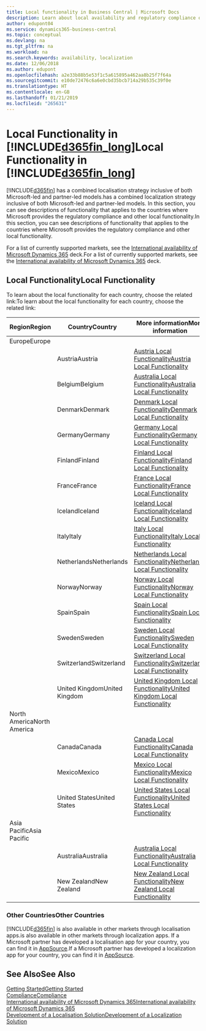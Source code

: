 ```yaml
---
title: Local functionality in Business Central | Microsoft Docs
description: Learn about local availability and regulatory compliance of Dynamics 365 Business Central.
author: edupont04
ms.service: dynamics365-business-central
ms.topic: conceptual
ms.devlang: na
ms.tgt_pltfrm: na
ms.workload: na
ms.search.keywords: availability, localization
ms.date: 12/06/2018
ms.author: edupont
ms.openlocfilehash: a2e33b88b5e53f1c5a615895a462aa8b25f7f64a
ms.sourcegitcommit: e10de72476c6a6e0cbd35bcb714a29b535c39f0e
ms.translationtype: HT
ms.contentlocale: en-GB
ms.lasthandoff: 01/21/2019
ms.locfileid: "265631"
---
```

# <a name="local-functionality-in-included365finlongincludesd365finlongmdmd"></a><span data-ttu-id="df015-103">Local Functionality in [!INCLUDE[d365fin_long](includes/d365fin_long_md.md)]</span><span class="sxs-lookup"><span data-stu-id="df015-103">Local Functionality in [!INCLUDE[d365fin_long](includes/d365fin_long_md.md)]</span></span>
[!INCLUDE[d365fin](includes/d365fin_md.md)] <span data-ttu-id="df015-104">has a combined localisation strategy inclusive of both Microsoft-led and partner-led models.</span><span class="sxs-lookup"><span data-stu-id="df015-104">has a combined localization strategy inclusive of both Microsoft-led and partner-led models.</span></span> <span data-ttu-id="df015-105">In this section, you can see descriptions of functionality that applies to the countries where Microsoft provides the regulatory compliance and other local functionality.</span><span class="sxs-lookup"><span data-stu-id="df015-105">In this section, you can see descriptions of functionality that applies to the countries where Microsoft provides the regulatory compliance and other local functionality.</span></span>  

<span data-ttu-id="df015-106">For a list of currently supported markets, see the [International availability of Microsoft Dynamics 365](https://docs.microsoft.com/en-us/dynamics365/get-started/availability) deck.</span><span class="sxs-lookup"><span data-stu-id="df015-106">For a list of currently supported markets, see the [International availability of Microsoft Dynamics 365](https://docs.microsoft.com/en-us/dynamics365/get-started/availability) deck.</span></span>  

## <a name="local-functionality"></a><span data-ttu-id="df015-107">Local Functionality</span><span class="sxs-lookup"><span data-stu-id="df015-107">Local Functionality</span></span>
<span data-ttu-id="df015-108">To learn about the local functionality for each country, choose the related link:</span><span class="sxs-lookup"><span data-stu-id="df015-108">To learn about the local functionality for each country, choose the related link:</span></span>

| <span data-ttu-id="df015-109">Region</span><span class="sxs-lookup"><span data-stu-id="df015-109">Region</span></span> | <span data-ttu-id="df015-110">Country</span><span class="sxs-lookup"><span data-stu-id="df015-110">Country</span></span> | <span data-ttu-id="df015-111">More information</span><span class="sxs-lookup"><span data-stu-id="df015-111">More information</span></span> |
| --- | --- |--- |
| <span data-ttu-id="df015-112">Europe</span><span class="sxs-lookup"><span data-stu-id="df015-112">Europe</span></span> |  | |
|        | <span data-ttu-id="df015-113">Austria</span><span class="sxs-lookup"><span data-stu-id="df015-113">Austria</span></span> | [<span data-ttu-id="df015-114">Austria Local Functionality</span><span class="sxs-lookup"><span data-stu-id="df015-114">Austria Local Functionality</span></span>](localfunctionality/austria/austria-local-functionality.md) |
|        | <span data-ttu-id="df015-115">Belgium</span><span class="sxs-lookup"><span data-stu-id="df015-115">Belgium</span></span> |  [<span data-ttu-id="df015-116">Australia Local Functionality</span><span class="sxs-lookup"><span data-stu-id="df015-116">Australia Local Functionality</span></span>](localfunctionality/belgium/belgium-local-functionality.md) |
|        | <span data-ttu-id="df015-117">Denmark</span><span class="sxs-lookup"><span data-stu-id="df015-117">Denmark</span></span> | [<span data-ttu-id="df015-118">Denmark Local Functionality</span><span class="sxs-lookup"><span data-stu-id="df015-118">Denmark Local Functionality</span></span>](localfunctionality/denmark/denmark-local-functionality.md) |
|        | <span data-ttu-id="df015-119">Germany</span><span class="sxs-lookup"><span data-stu-id="df015-119">Germany</span></span> | [<span data-ttu-id="df015-120">Germany Local Functionality</span><span class="sxs-lookup"><span data-stu-id="df015-120">Germany Local Functionality</span></span>](localfunctionality/germany/germany-local-functionality.md) |
|        | <span data-ttu-id="df015-121">Finland</span><span class="sxs-lookup"><span data-stu-id="df015-121">Finland</span></span> | [<span data-ttu-id="df015-122">Finland Local Functionality</span><span class="sxs-lookup"><span data-stu-id="df015-122">Finland Local Functionality</span></span>](localfunctionality/finland/finland-local-functionality.md) |
|        | <span data-ttu-id="df015-123">France</span><span class="sxs-lookup"><span data-stu-id="df015-123">France</span></span> | [<span data-ttu-id="df015-124">France Local Functionality</span><span class="sxs-lookup"><span data-stu-id="df015-124">France Local Functionality</span></span>](localfunctionality/france/france-local-functionality.md) |
|        | <span data-ttu-id="df015-125">Iceland</span><span class="sxs-lookup"><span data-stu-id="df015-125">Iceland</span></span> | [<span data-ttu-id="df015-126">Iceland Local Functionality</span><span class="sxs-lookup"><span data-stu-id="df015-126">Iceland Local Functionality</span></span>](localfunctionality/iceland/iceland-local-functionality.md) |
|        | <span data-ttu-id="df015-127">Italy</span><span class="sxs-lookup"><span data-stu-id="df015-127">Italy</span></span> | [<span data-ttu-id="df015-128">Italy Local Functionality</span><span class="sxs-lookup"><span data-stu-id="df015-128">Italy Local Functionality</span></span>](localfunctionality/italy/italy-local-functionality.md) |
|        | <span data-ttu-id="df015-129">Netherlands</span><span class="sxs-lookup"><span data-stu-id="df015-129">Netherlands</span></span> | [<span data-ttu-id="df015-130">Netherlands Local Functionality</span><span class="sxs-lookup"><span data-stu-id="df015-130">Netherlands Local Functionality</span></span>](localfunctionality/netherlands/netherlands-local-functionality.md) |
|        | <span data-ttu-id="df015-131">Norway</span><span class="sxs-lookup"><span data-stu-id="df015-131">Norway</span></span> | [<span data-ttu-id="df015-132">Norway Local Functionality</span><span class="sxs-lookup"><span data-stu-id="df015-132">Norway Local Functionality</span></span>](localfunctionality/norway/norway-local-functionality.md) |
|        | <span data-ttu-id="df015-133">Spain</span><span class="sxs-lookup"><span data-stu-id="df015-133">Spain</span></span> | [<span data-ttu-id="df015-134">Spain Local Functionality</span><span class="sxs-lookup"><span data-stu-id="df015-134">Spain Local Functionality</span></span>](localfunctionality/spain/spain-local-functionality.md) |
|        | <span data-ttu-id="df015-135">Sweden</span><span class="sxs-lookup"><span data-stu-id="df015-135">Sweden</span></span> | [<span data-ttu-id="df015-136">Sweden Local Functionality</span><span class="sxs-lookup"><span data-stu-id="df015-136">Sweden Local Functionality</span></span>](localfunctionality/sweden/sweden-local-functionality.md) |
|        | <span data-ttu-id="df015-137">Switzerland</span><span class="sxs-lookup"><span data-stu-id="df015-137">Switzerland</span></span> | [<span data-ttu-id="df015-138">Switzerland Local Functionality</span><span class="sxs-lookup"><span data-stu-id="df015-138">Switzerland Local Functionality</span></span>](localfunctionality/switzerland/switzerland-local-functionality.md) |
|        | <span data-ttu-id="df015-139">United Kingdom</span><span class="sxs-lookup"><span data-stu-id="df015-139">United Kingdom</span></span> | [<span data-ttu-id="df015-140">United Kingdom Local Functionality</span><span class="sxs-lookup"><span data-stu-id="df015-140">United Kingdom Local Functionality</span></span>](localfunctionality/unitedkingdom/united-kingdom-local-functionality.md) |
| <span data-ttu-id="df015-141">North America</span><span class="sxs-lookup"><span data-stu-id="df015-141">North America</span></span> |       |  |
|        | <span data-ttu-id="df015-142">Canada</span><span class="sxs-lookup"><span data-stu-id="df015-142">Canada</span></span>|[<span data-ttu-id="df015-143">Canada Local Functionality</span><span class="sxs-lookup"><span data-stu-id="df015-143">Canada Local Functionality</span></span>](localfunctionality/canada/canada-local-functionality.md) |
|        | <span data-ttu-id="df015-144">Mexico</span><span class="sxs-lookup"><span data-stu-id="df015-144">Mexico</span></span> | [<span data-ttu-id="df015-145">Mexico Local Functionality</span><span class="sxs-lookup"><span data-stu-id="df015-145">Mexico Local Functionality</span></span>](localfunctionality/mexico/mexico-local-functionality.md) |
|        | <span data-ttu-id="df015-146">United States</span><span class="sxs-lookup"><span data-stu-id="df015-146">United States</span></span>|[<span data-ttu-id="df015-147">United States Local Functionality</span><span class="sxs-lookup"><span data-stu-id="df015-147">United States Local Functionality</span></span>](localfunctionality/unitedstates/united-states-local-functionality.md) |
| <span data-ttu-id="df015-148">Asia Pacific</span><span class="sxs-lookup"><span data-stu-id="df015-148">Asia Pacific</span></span> |       |  |
|        | <span data-ttu-id="df015-149">Australia</span><span class="sxs-lookup"><span data-stu-id="df015-149">Australia</span></span> | [<span data-ttu-id="df015-150">Australia Local Functionality</span><span class="sxs-lookup"><span data-stu-id="df015-150">Australia Local Functionality</span></span>](localfunctionality/australia/australia-local-functionality.md) |
|        | <span data-ttu-id="df015-151">New Zealand</span><span class="sxs-lookup"><span data-stu-id="df015-151">New Zealand</span></span> | [<span data-ttu-id="df015-152">New Zealand Local Functionality</span><span class="sxs-lookup"><span data-stu-id="df015-152">New Zealand Local Functionality</span></span>](localfunctionality/newzealand/new-zealand-local-functionality.md) |

### <a name="other-countries"></a><span data-ttu-id="df015-153">Other Countries</span><span class="sxs-lookup"><span data-stu-id="df015-153">Other Countries</span></span>
[!INCLUDE[d365fin](includes/d365fin_md.md)] <span data-ttu-id="df015-154">is also available in other markets through localisation apps.</span><span class="sxs-lookup"><span data-stu-id="df015-154">is also available in other markets through localization apps.</span></span> <span data-ttu-id="df015-155">If a Microsoft partner has developed a localisation app for your country, you can find it in [AppSource](https://appsource.microsoft.com/en-us/product/dynamics-365-business-central/).</span><span class="sxs-lookup"><span data-stu-id="df015-155">If a Microsoft partner has developed a localization app for your country, you can find it in [AppSource](https://appsource.microsoft.com/en-us/product/dynamics-365-business-central/).</span></span>

## <a name="see-also"></a><span data-ttu-id="df015-156">See Also</span><span class="sxs-lookup"><span data-stu-id="df015-156">See Also</span></span>
[<span data-ttu-id="df015-157">Getting Started</span><span class="sxs-lookup"><span data-stu-id="df015-157">Getting Started</span></span>](product-get-started.md)  
[<span data-ttu-id="df015-158">Compliance</span><span class="sxs-lookup"><span data-stu-id="df015-158">Compliance</span></span>](compliance/compliance-overview.md)  
[<span data-ttu-id="df015-159">International availability of Microsoft Dynamics 365</span><span class="sxs-lookup"><span data-stu-id="df015-159">International availability of Microsoft Dynamics 365</span></span>](https://docs.microsoft.com/en-us/dynamics365/get-started/availability)  
[<span data-ttu-id="df015-160">Development of a Localisation Solution</span><span class="sxs-lookup"><span data-stu-id="df015-160">Development of a Localization Solution</span></span>](/dynamics365/business-central/dev-itpro/developer/readiness/readiness-develop-localization)  
